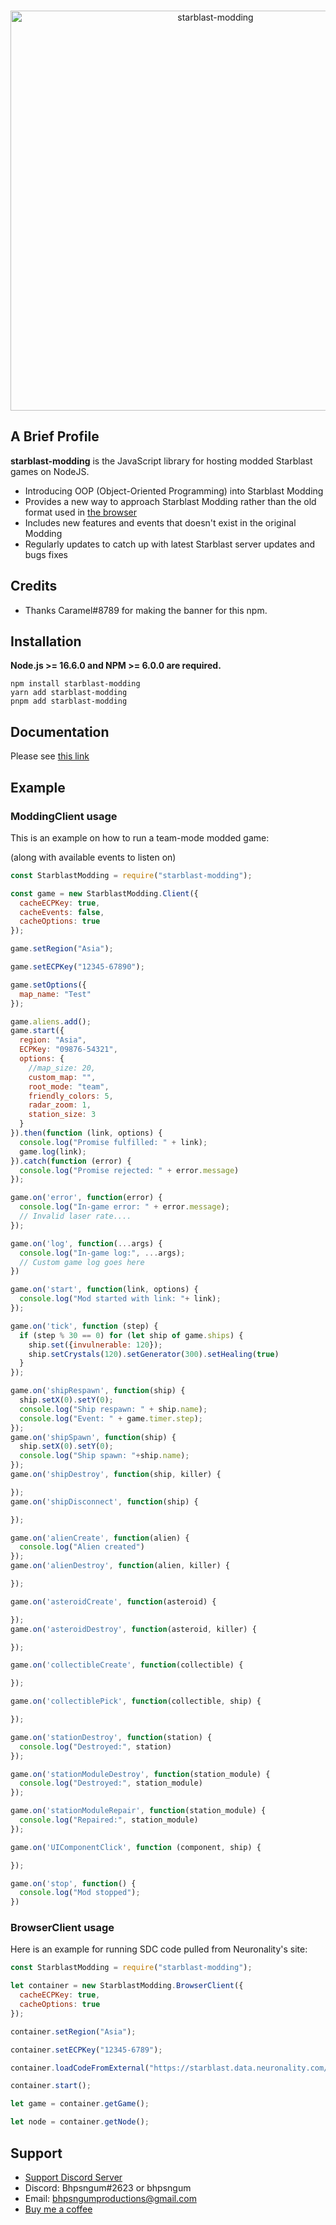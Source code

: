 <div align="center">
  <br />
  <p>
    <a href="https://bhpsngum.github.io/starblast/starblast-modding/"><img src="https://bhpsngum.github.io/starblast/starblast-modding/banner.png" width="640" alt="starblast-modding" /></a>
  </p>
</div>

## A Brief Profile
**starblast-modding** is the JavaScript library for hosting modded Starblast games on NodeJS.
* Introducing OOP (Object-Oriented Programming) into Starblast Modding
* Provides a new way to approach Starblast Modding rather than the old format used in [the browser](https://starblast.io/modding.html)
* Includes new features and events that doesn't exist in the original Modding
* Regularly updates to catch up with latest Starblast server updates and bugs fixes

## Credits
* Thanks Caramel#8789 for making the banner for this npm.

## Installation
**Node.js >= 16.6.0 and NPM >= 6.0.0 are required.**

```
npm install starblast-modding
yarn add starblast-modding
pnpm add starblast-modding
```

## Documentation
Please see [this link](https://bhpsngum.github.io/starblast/starblast-modding/)

## Example
### ModdingClient usage
This is an example on how to run a team-mode modded game:

(along with available events to listen on)
```js
const StarblastModding = require("starblast-modding");

const game = new StarblastModding.Client({
  cacheECPKey: true,
  cacheEvents: false,
  cacheOptions: true
});

game.setRegion("Asia");

game.setECPKey("12345-67890");

game.setOptions({
  map_name: "Test"
});

game.aliens.add();
game.start({
  region: "Asia",
  ECPKey: "09876-54321",
  options: {
    //map_size: 20,
    custom_map: "",
    root_mode: "team",
    friendly_colors: 5,
    radar_zoom: 1,
    station_size: 3
  }
}).then(function (link, options) {
  console.log("Promise fulfilled: " + link);
  game.log(link);
}).catch(function (error) {
  console.log("Promise rejected: " + error.message)
});

game.on('error', function(error) {
  console.log("In-game error: " + error.message);
  // Invalid laser rate....
});

game.on('log', function(...args) {
  console.log("In-game log:", ...args);
  // Custom game log goes here
})

game.on('start', function(link, options) {
  console.log("Mod started with link: "+ link);
});

game.on('tick', function (step) {
  if (step % 30 == 0) for (let ship of game.ships) {
    ship.set({invulnerable: 120});
    ship.setCrystals(120).setGenerator(300).setHealing(true)
  }
});

game.on('shipRespawn', function(ship) {
  ship.setX(0).setY(0);
  console.log("Ship respawn: " + ship.name);
  console.log("Event: " + game.timer.step);
});
game.on('shipSpawn', function(ship) {
  ship.setX(0).setY(0);
  console.log("Ship spawn: "+ship.name);
});
game.on('shipDestroy', function(ship, killer) {

});
game.on('shipDisconnect', function(ship) {

});

game.on('alienCreate', function(alien) {
  console.log("Alien created")
});
game.on('alienDestroy', function(alien, killer) {

});

game.on('asteroidCreate', function(asteroid) {

});
game.on('asteroidDestroy', function(asteroid, killer) {

});

game.on('collectibleCreate', function(collectible) {

});

game.on('collectiblePick', function(collectible, ship) {

});

game.on('stationDestroy', function(station) {
  console.log("Destroyed:", station)
});

game.on('stationModuleDestroy', function(station_module) {
  console.log("Destroyed:", station_module)
});

game.on('stationModuleRepair', function(station_module) {
  console.log("Repaired:", station_module)
});

game.on('UIComponentClick', function (component, ship) {

});

game.on('stop', function() {
  console.log("Mod stopped");
})
```
### BrowserClient usage
Here is an example for running SDC code pulled from Neuronality's site:
```js
const StarblastModding = require("starblast-modding");

let container = new StarblastModding.BrowserClient({
  cacheECPKey: true,
  cacheOptions: true
});

container.setRegion("Asia");

container.setECPKey("12345-6789");

container.loadCodeFromExternal("https://starblast.data.neuronality.com/mods/sdc.js");

container.start();

let game = container.getGame();

let node = container.getNode();
```

## Support
* [Support Discord Server](https://bhpsngum.github.io/redirect?id=starblast-modding_Discord_Support)
* Discord: Bhpsngum#2623 or bhpsngum
* Email: bhpsngumproductions@gmail.com
* [Buy me a coffee](https://www.buymeacoffee.com/bhpsngum)
